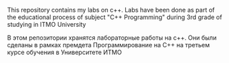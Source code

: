 This repository contains my labs on c++. Labs have been done as part of the educational process of subject "C++ Programming" during 3rd grade of studying in ITMO University

В этом репозитории хранятся лабораторные работы на c++. Они были сделаны в рамках премдета Программирование на C++ на третьем курсе обучения в Университете ИТМО

